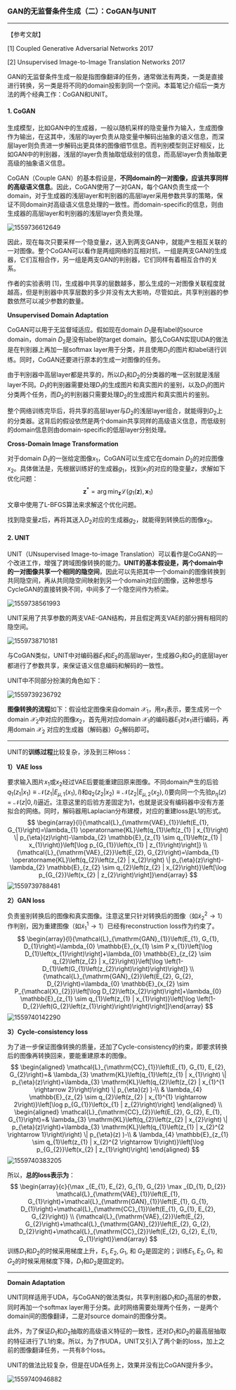 ### GAN的无监督条件生成（二）：CoGAN与UNIT

***

【参考文献】

[1] Coupled Generative Adversarial Networks	2017

[2] Unsupervised Image-to-Image Translation Networks	2017



GAN的无监督条件生成一般是指图像翻译的任务，通常做法有两类，一类是直接进行转换，另一类是将不同的domain投影到同一个空间。本篇笔记介绍后一类方法的两个经典工作：CoGAN和UNIT。

#### 1. CoGAN

生成模型，比如GAN中的生成器，一般以随机采样的隐变量作为输入，生成图像作为输出，在这其中，浅层的layer负责从隐变量中解码出抽象的语义信息，而深层layer则负责进一步解码出更具体的图像细节信息。而判别模型则正好相反，比如GAN中的判别器，浅层的layer负责抽取低级别的信息，而高层layer负责抽取更高级的抽象语义信息。

CoGAN（Couple GAN）的基本假设是，**不同domain的一对图像，应该共享同样的高级语义信息**。因此，CoGAN使用了一对GAN，每个GAN负责生成一个domain，对于生成器的浅层layer和判别器的高层layer采用参数共享的策略，保证不同domain对高级语义信息处理的一致性。而domain-specific的信息，则由生成器的高层layer和判别器的浅层layer负责处理。

![1559736612649](assets/1559736612649.png)

因此，现在每次只要采样一个隐变量$z$，送入到两支GAN中，就能产生相互关联的一对图像。整个CoGAN可以看作是两组网络的互相对抗，一组是两支GAN的生成器，它们互相合作，另一组是两支GAN的判别器，它们同样有着相互合作的关系。

作者的实验表明 [1]，生成器中共享的层数越多，那么生成的一对图像关联程度就越高，但是判别器中共享层数的多少并没有太大影响，尽管如此，共享判别器的参数依然可以减少参数的数量。

**Unsupervised Domain Adaptation** 

CoGAN可以用于无监督域适应。假如现在domain $D_1$是有label的source domain，domain $D_2$是没有label的target domain。那么CoGAN实现UDA的做法是在判别器上再加一层softmax layer用于分类，并且使用$D_1$的图片和label进行训练。同时，CoGAN还要进行原本的生成一对图像的任务。

由于判别器中高层layer都是共享的，所以$D_1$和$D_2$的分类器的唯一区别就是浅层layer不同。$D_1$的判别器需要处理$D_1$的生成图片和真实图片的鉴别，以及$D_1$的图片分类两个任务，而$D_2$的判别器只需要处理$D_2$的生成图片和真实图片的鉴别。

整个网络训练完毕后，将共享的高层layer与$D_2$的浅层layer组合，就能得到$D_2$上的分类器。这背后的假设依然是两个domain共享同样的高级语义信息，而低级别的domain信息则由domain-specific的低层layer分别处理。

**Cross-Domain Image Transformation**

对于domain $D_1$的一张给定图像$x_1$，CoGAN可以生成它在domain $D_2$的对应图像$x_2$。具体做法是，先根据训练好的生成器$g_1$，找到$x_1$的对应的隐变量$z$，求解如下优化问题：
$$
\mathbf{z}^{*}=\arg \min _{\mathbf{z}} \mathcal{L}\left(g_{1}(\mathbf{z}), \mathbf{x}_{1}\right)
$$
文章中使用了L-BFGS算法来求解这个优化问题。

找到隐变量$z$后，再将其送入$D_2$对应的生成器$g_2$，就能得到转换后的图像$x_2$。



#### 2. UNIT

UNIT（UNsupervised Image-to-image Translation）可以看作是CoGAN的一个改进工作，增强了跨域图像转换的能力。**UNIT的基本假设是，两个domain中的一对图像共享一个相同的隐空间**，因此可以先把其中一个domain的图像转换到共同隐空间，再从共同隐空间映射到另一个domain对应的图像，这种思想与CycleGAN的直接转换不同，中间多了一个隐空间作为桥梁。

![1559738561993](assets/1559738561993.png)

UNIT采用了共享参数的两支VAE-GAN结构，并且假定两支VAE的部分拥有相同的隐空间。

![1559738710181](assets/1559738710181.png)

与CoGAN类似，UNIT中对编码器$E_1$和$E_2$的高层layer，生成器$G_1$和$G_2$的底层layer都进行了参数共享，来保证语义信息编码和解码的一致性。

UNIT中不同部分扮演的角色如下：

![1559739236792](assets/1559739236792.png)

**图像转换的流程**如下：假设给定图像来自domain $\mathcal{X}_{1}$，用$x_1$表示，要生成另一个domain $\mathcal{X}_{2}$中对应的图像$x_2$，首先用对应domain $\mathcal{X}_{1}$的编码器$E_1$对$x_1$进行编码，再用domain $\mathcal{X}_{2}$ 对应的生成器（解码器）$G_2$解码即可。

------

UNIT的**训练过程**比较复杂，涉及到三种loss：

**1）VAE loss**

要求输入图片$x_1$或$x_2$经过VAE后要能重建回原来图像。不同domain产生的后验$q_{1}\left(z_{1} | x_{1}\right) \equiv \mathcal{N}\left(z_{1} | E_{\mu, 1}\left(x_{1}\right), I\right)$和$q_{2}\left(z_{2} | x_{2}\right) \equiv \mathcal{N}\left(z_{2} | E_{\mu, 2}\left(x_{2}\right), I\right)$要向同一个先验$p_{\eta}(z)=\mathcal{N}(z | 0, I)$逼近。注意这里的后验方差固定为1，也就是说没有编码器中没有方差拟合的网络。同时，解码器用Laplacian分布建模，对应的重建loss是L1的形式。
$$
\begin{array}{l}{\mathcal{L}_{\mathrm{VAE}_{1}}\left(E_{1}, G_{1}\right)=\lambda_{1} \operatorname{KL}\left(q_{1}\left(z_{1} | x_{1}\right) \| p_{\eta}(z)\right)-\lambda_{2} \mathbb{E}_{z_{1} \sim q_{1}\left(z_{1} | x_{1}\right)}\left[\log p_{G_{1}}\left(x_{1} | z_{1}\right)\right]} \\ {\mathcal{L}_{\mathrm{VAE}_{2}}\left(E_{2}, G_{2}\right)=\lambda_{1} \operatorname{KL}\left(q_{2}\left(z_{2} | x_{2}\right) \| p_{\eta}(z)\right)-\lambda_{2} \mathbb{E}_{z_{2} \sim q_{2}\left(z_{2} | x_{2}\right)}\left[\log p_{G_{2}}\left(x_{2} | z_{2}\right)\right]}\end{array}
$$
![1559739788481](assets/1559739788481.png)

**2）GAN loss**

负责鉴别转换后的图像和真实图像。注意这里只针对转换后的图像（如$\tilde{x}_{2}^{2} \rightarrow 1$）作判别，因为重建图像（如$\tilde{x}_{1}^{1} \rightarrow 1$）已经有reconstruction loss作为约束了。
$$
\begin{array}{l}{\mathcal{L}_{\mathrm{GAN}_{1}}\left(E_{1}, G_{1}, D_{1}\right)=\lambda_{0} \mathbb{E}_{x_{1} \sim P x_{1}}\left[\log D_{1}\left(x_{1}\right)\right]+\lambda_{0} \mathbb{E}_{z_{2} \sim q_{2}\left(z_{2} | x_{2}\right)}\left[\log \left(1-D_{1}\left(G_{1}\left(z_{2}\right)\right)\right)\right]} \\ {\mathcal{L}_{\mathrm{GAN}_{2}}\left(E_{2}, G_{2}, D_{2}\right)=\lambda_{0} \mathbb{E}_{x_{2} \sim P_{\mathcal{X}_{2}}}\left[\log D_{2}\left(x_{2}\right)\right]+\lambda_{0} \mathbb{E}_{z_{1} \sim q_{1}\left(z_{1} | x_{1}\right)}\left[\log \left(1-D_{2}\left(G_{2}\left(z_{1}\right)\right)\right)\right]}\end{array}
$$
![1559740142290](assets/1559740142290.png)

**3）Cycle-consistency loss**

为了进一步保证图像转换的质量，还加了Cycle-consistency的约束，即要求转换后的图像再转换回来，要能重建原本的图像。
$$
\begin{aligned} \mathcal{L}_{\mathrm{CC}_{1}}\left(E_{1}, G_{1}, E_{2}, G_{2}\right)=& \lambda_{3} \mathrm{KL}\left(q_{1}\left(z_{1} | x_{1}\right) \| p_{\eta}(z)\right)+\lambda_{3} \mathrm{KL}\left(q_{2}\left(z_{2} | x_{1}^{1 \rightarrow 2}\right)\right) \| p_{\eta}(z) )-\\ & \lambda_{4} \mathbb{E}_{z_{2} \sim q_{2}\left(z_{2} | x_{1}^{1} \rightarrow 2\right)}\left[\log p_{G_{1}}\left(x_{1} | z_{2}\right)\right] \end{aligned}
\\
\begin{aligned} \mathcal{L}_{\mathrm{CC}_{2}}\left(E_{2}, G_{2}, E_{1}, G_{1}\right)=& \lambda_{3} \mathrm{KL}\left(q_{2}\left(z_{2} | x_{2}\right) \| p_{\eta}(z)\right)+\lambda_{3} \mathrm{KL}\left(q_{1}\left(z_{1} | x_{2}^{2 \rightarrow 1}\right)\right) \| p_{\eta}(z) )-\\ & \lambda_{4} \mathbb{E}_{z_{1} \sim q_{1}\left(z_{1} | x_{2}^{2 \rightarrow 1}\right)}\left[\log p_{G_{2}}\left(x_{2} | z_{1}\right)\right] \end{aligned}
$$
![1559740383205](assets/1559740383205.png)

所以，**总的loss表示为**：
$$
\begin{array}{c}{\max _{E_{1}, E_{2}, G_{1}, G_{2}} \max _{D_{1}, D_{2}} \mathcal{L}_{\mathrm{VAE}_{1}}\left(E_{1}, G_{1}\right)+\mathcal{L}_{\mathrm{GAN}_{1}}\left(E_{1}, G_{1}, D_{1}\right)+\mathcal{L}_{\mathrm{CC}_{1}}\left(E_{1}, G_{1}, E_{2}, G_{2}\right)} \\ {\mathcal{L}_{\mathrm{VAE}_{2}}\left(E_{2}, G_{2}\right)+\mathcal{L}_{\mathrm{GAN}_{2}}\left(E_{2}, G_{2}, D_{2}\right)+\mathcal{L}_{\mathrm{CC}_{2}}\left(E_{2}, G_{2}, E_{1}, G_{1}\right)}\end{array}
$$
训练$D_1$和$D_2$的时候采用梯度上升，$E_{1}, E_{2}, G_{1},$ 和 $G_{2}$是固定的；训练$E_{1}, E_{2}, G_{1},$ 和 $G_{2}$的时候采用梯度下降，$D_1$和$D_2$是固定的。

------

**Domain Adaptation**

UNIT同样适用于UDA，与CoGAN的做法类似，共享判别器$D_1$和$D_2$高层的参数，同时再加一个softmax layer用于分类。此时网络需要处理两个任务，一是两个domain间的图像翻译，二是对source domain的图像分类。

此外，为了保证$D_1$和$D_2$抽取的高级语义特征的一致性，还对$D_1$和$D_2$的最高层抽取的特征进行了L1约束。所以，为了作UDA，UNIT又引入了两个新的loss，加上之前的图像翻译任务，一共有8个loss。

UNIT的做法比较复杂，但是在UDA任务上，效果并没有比CoGAN提升多少。

![1559740946882](assets/1559740946882.png)

